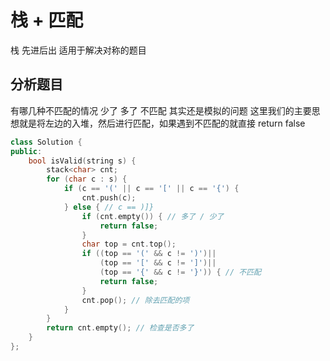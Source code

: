 # 栈 + 匹配
栈 先进后出 适用于解决对称的题目
## 分析题目
有哪几种不匹配的情况 
少了
多了
不匹配
其实还是模拟的问题
这里我们的主要思想就是将左边的入堆，然后进行匹配，如果遇到不匹配的就直接 return false
```c++
class Solution {
public:
    bool isValid(string s) {
        stack<char> cnt;
        for (char c : s) {
            if (c == '(' || c == '[' || c == '{') {
                cnt.push(c);
            } else { // c == )]}
                if (cnt.empty()) { // 多了 / 少了
                    return false;
                }
                char top = cnt.top();
                if ((top == '(' && c != ')')|| 
                    (top == '[' && c != ']')|| 
                    (top == '{' && c != '}')) { // 不匹配
                    return false;
                }
                cnt.pop(); // 除去匹配的项
            }
        }
        return cnt.empty(); // 检查是否多了
    }
};
```